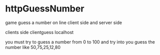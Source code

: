 # httpGuessNumber
game guess a number on line client side and server side



clients side clientguess localhost

you must try to guess a number from 0 to 100
and try into you guess the number like 50,75,25,12,80

